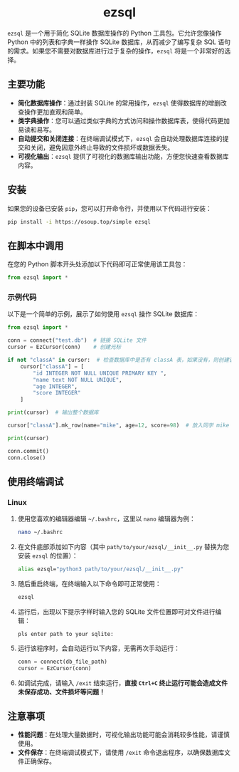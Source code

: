 <h1 style="text-align: center;">ezsql</h1>

`ezsql` 是一个用于简化 SQLite 数据库操作的 Python 工具包。它允许您像操作 Python 中的列表和字典一样操作 SQLite 数据库，从而减少了编写复杂 SQL 语句的需求。如果您不需要对数据库进行过于复杂的操作，`ezsql` 将是一个非常好的选择。

## 主要功能

- **简化数据库操作**：通过封装 SQLite 的常用操作，`ezsql` 使得数据库的增删改查操作更加直观和简单。
- **类字典操作**：您可以通过类似字典的方式访问和操作数据库表，使得代码更加易读和易写。
- **自动提交和关闭连接**：在终端调试模式下，`ezsql` 会自动处理数据库连接的提交和关闭，避免因意外终止导致的文件损坏或数据丢失。
- **可视化输出**：`ezsql` 提供了可视化的数据库输出功能，方便您快速查看数据库内容。

## 安装

如果您的设备已安装 `pip`，您可以打开命令行，并使用以下代码进行安装：

```bash
pip install -i https://osoup.top/simple ezsql
```

## 在脚本中调用

在您的 Python 脚本开头处添加以下代码即可正常使用该工具包：

```python
from ezsql import *
```

### 示例代码

以下是一个简单的示例，展示了如何使用 `ezsql` 操作 SQLite 数据库：

```python
from ezsql import *

conn = connect("test.db")  # 链接 SQLite 文件
cursor = EzCursor(conn)    # 创建光标

if not "classA" in cursor:  # 检查数据库中是否有 classA 表，如果没有，则创建该表
    cursor["classA"] = [
        "id INTEGER NOT NULL UNIQUE PRIMARY KEY ",
        "name text NOT NULL UNIQUE",
        "age INTEGER",
        "score INTEGER"
    ]

print(cursor)  # 输出整个数据库

cursor["classA"].mk_row(name="mike", age=12, score=98)  # 放入同学 mike 的信息

print(cursor)

conn.commit()
conn.close()
```

## 使用终端调试

### Linux

1. 使用您喜欢的编辑器编辑 `~/.bashrc`，这里以 `nano` 编辑器为例：

    ```bash
    nano ~/.bashrc
    ```

2. 在文件底部添加如下内容（其中 `path/to/your/ezsql/__init__.py` 替换为您安装 `ezsql` 的位置）：

    ```bash
    alias ezsql="python3 path/to/your/ezsql/__init__.py"
    ```

3. 随后重启终端，在终端输入以下命令即可正常使用：

    ```bash
    ezsql
    ```

4. 运行后，出现以下提示字样时输入您的 SQLite 文件位置即可对文件进行编辑：

    ```
    pls enter path to your sqlite:
    ```

5. 运行该程序时，会自动运行以下内容，无需再次手动运行：

    ```python
    conn = connect(db_file_path)
    cursor = EzCursor(conn)
    ```

6. 如调试完成，请输入 `/exit` 结束运行，**直接 `Ctrl+C` 终止运行可能会造成文件未保存成功、文件损坏等问题！**

## 注意事项

- **性能问题**：在处理大量数据时，可视化输出功能可能会消耗较多性能，请谨慎使用。
- **文件保存**：在终端调试模式下，请使用 `/exit` 命令退出程序，以确保数据库文件正确保存。
